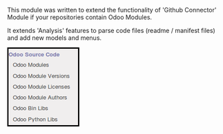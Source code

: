 This module was written to extend the functionality of 'Github
Connector' Module if your repositories contain Odoo Modules.

It extends 'Analysis' features to parse code files (readme / manifest
files) and add new models and menus.

![image](/github_connector_odoo/static/description/menu.png)
